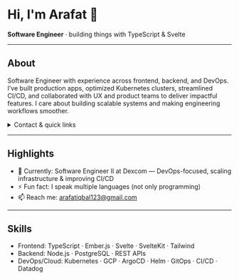 <!-- Replace placeholders: USERNAME, AVATAR_URL, EMAIL, LINKS -->

# Hi, I'm Arafat 👋

**Software Engineer** · building things with TypeScript & Svelte

---

## About
Software Engineer with experience across frontend, backend, and DevOps. I’ve built production apps, optimized Kubernetes clusters, streamlined CI/CD, and collaborated with UX and product teams to deliver impactful features. I care about building scalable systems and making engineering workflows smoother.

<details>
  <summary>Contact & quick links</summary>

  - Email: [arafatiqbal123@gmail.com](mailto:arafatiqbal123@gmail.com)
  - LinkedIn: [linkedin.com/in/arafat-iqbal](https://linkedin.com/in/arafat-iqbal)
  - Resume: LINK
</details>

---

## Highlights
- 🔭 Currently: Software Engineer II at Dexcom — DevOps-focused, scaling infrastructure & improving CI/CD  
- ⚡ Fun fact: I speak multiple languages (not only programming)  
- 📫 Reach me: [arafatiqbal123@gmail.com](mailto:arafatiqbal123@gmail.com)

---

## Skills
- Frontend: TypeScript · Ember.js · Svelte · SvelteKit · Tailwind
- Backend: Node.js · PostgreSQL · REST APIs
- DevOps/Cloud: Kubernetes · GCP · ArgoCD · Helm · GitOps · CI/CD · Datadog